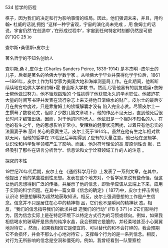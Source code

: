 534 哲学的历程

棋子，因为我们的决定和行为影响事情的结局。因此，他们强调未来，并且，用约翰• 杜威的话说,拥抱 “这样一种宇宙观，宇宙的演化尚未完成 ，用 詹姆士的话说，宇宙仍然’在创造中’，’在形成过程中’，宇宙到任何特定时刻都仍然是可塑的”(QC 25 )o

查尔斯•桑德斯•皮尔士

著名哲学的不知名创始人

查尔斯,桑彳,皮尔士 (Charles  Sanders  Peirce, 1839-1914) 是本杰明 -皮尔士的儿子，后者是著名的哈佛大学数学家 。从哈佛大学毕业并获得化学学位后，1861—1891年，皮尔士作为科学家为美国大地和海岸测量局工作。在此期间，他断断续续地在哈佛大学和约翰•霍 普金斯大学教 书。然而,尽管他富有的朋友威廉•詹姆士帮他做过努力，他不循规蹈矩的 个性妨碍了他获取永久的学术职位。他被迫花大量的时间写书评并发表在流行杂志上来支持他日渐缩水的财产。皮尔士的最后岁月在贫穷中度过，只是靠詹姆士的怫慨解囊才没有 陷入完全赤贫。尽管皮尔士一生撰蓦了数卷论文，但除了少数几篇文章项卜，他的作品不见天日，直到他死后很长时间才编辑出版。因而，对于他的同时代人，他依旧是一个相对不知名的人，在他的有生之年，他的思想影响非常小。受糟糕的健康状况困扰，过着只有他忠实的法国妻子朱 丽叶关心的寂寞生活，皮尔士死于1914年。虽然在他有生之年相对默默无闻，但他的哲学在 20世纪后半期得到了应有的大量注意。他已经在逻辑学、认识论和科学哲学领域产生了影响。而且，他对符号理论的高 度原创性贡 献，已经吸引了那些在语言分析哲学、信息论和文学诠释领域工作的人的注意 。

探究的本性

19世纪70年代后期，皮尔士在 《通俗科学月刊》上发表了一系列文章，在其中，他提出了他的某些独创性思想。发表在这个地方对，个哲学家来说有些奇怪，但这让他的思想得到广泛的传播，并展示了他的信念，即哲学应该从云端上下来，应用于实际的科学问题。在其中一篇文章《信念的确定》( 1877)中，皮尔士抨击传统认识论 把思想解释为超然地获取知识。相反，皮尔士强调思想的工作是产生信念。信念并不只是居住在心中的精神物 品，它们也不是瞬间的精神状 态。相反，“我们的信念指导我们的欲求并塑 造我们的行动” (FB § 371 )o 2它们影响行为，因为信念实际上是在特定环境下以特定方式行为的习惯或倾向。例如，如果我相信喝水的玻璃杯是昂贵的纯净水晶，我会预期它是脆的，并轻柔地甚至小心翼翼地对待它 。然而，如果我相信它是便宜的、可以替代的和不会打碎的，我会预期它不会损坏，并会不那么小心地对待它 。支撑每个行为的是一系列信念。相反，对行为无所影响的信念是空洞和僵死的。例如，我曾经看到一队警察检